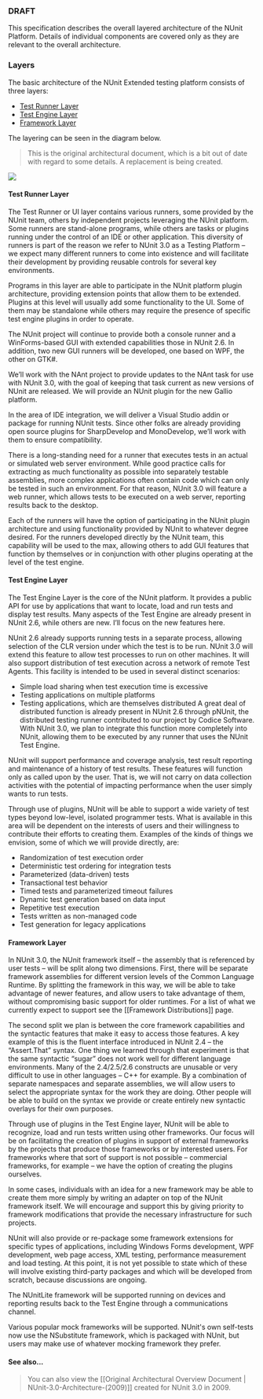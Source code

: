 ### DRAFT

This specification describes the overall layered architecture of the NUnit Platform. Details of individual components are covered only as they are relevant to the overall architecture.

### Layers

The basic architecture of the NUnit Extended testing platform consists of three layers: 

  * [Test Runner Layer](#test-runner-layer)
  * [Test Engine Layer](#test-engine-layer)
  * [Framework Layer](#framework-layer)

The layering can be seen in the diagram below.

> This is the original architectural document, which is a bit out of date with regard to some details. A replacement is being created.

![](~/images/nunit-xtp-2008.png)

#### Test Runner Layer

The Test Runner or UI layer contains various runners, some provided by the NUnit team, others by independent projects leveraging the NUnit platform. Some runners are stand-alone programs, while others are tasks or plugins running under the control of an IDE or other application. This diversity of runners is part of the reason we refer to NUnit 3.0 as a Testing Platform – we expect many different runners to come into existence and will facilitate their development by providing reusable controls for several key environments.

Programs in this layer are able to participate in the NUnit platform plugin architecture, providing extension points that allow them to be extended. Plugins at this level will usually add some functionality to the UI. Some of them may be standalone while others may require the presence of specific test engine plugins in order to operate.

The NUnit project will continue to provide both a console runner and a WinForms-based GUI with extended capabilities those in NUnit 2.6. In addition, two new GUI runners will be developed, one based on WPF, the other on GTK#.

We’ll work with the NAnt project to provide updates to the NAnt task for use with NUnit 3.0, with the goal of keeping that task current as new versions of NUnit are released. We will provide an NUnit plugin for the new Gallio platform.

In the area of IDE integration, we will deliver a Visual Studio addin or package for running NUnit tests. Since other folks are already providing open source plugins for SharpDevelop and MonoDevelop, we’ll work with them to ensure compatibility.

There is a long-standing need for a runner that executes tests in an actual or simulated web server environment. While good practice calls for extracting as much functionality as possible into separately testable assemblies, more complex applications often contain code which can only be tested in such an environment. For that reason, NUnit 3.0 will feature a web runner, which allows tests to be executed on a web server, reporting results back to the desktop.

Each of the runners will have the option of participating in the NUnit plugin architecture and using functionality provided by NUnit to whatever degree desired. For the runners developed directly by the NUnit team, this capability will be used to the max, allowing others to add GUI features that function by themselves or in conjunction with other plugins operating at the level of the test engine.

#### Test Engine Layer

The Test Engine Layer is the core of the NUnit platform. It provides a public API for use by applications that want to locate, load and run tests and display test results. Many aspects of the Test Engine are already present in NUnit 2.6, while others are new. I’ll focus on the new features here.

NUnit 2.6 already supports running tests in a separate process, allowing selection of the CLR version under which the test is to be run. NUnit 3.0 will extend this feature to allow test processes to run on other machines. It will also support distribution of test execution across a network of remote Test Agents. This facility is intended to be used in several distinct scenarios:
  * Simple load sharing when test execution time is excessive
  * Testing applications on multiple platforms 
  * Testing applications, which are themselves distributed
A great deal of distributed function is already present in NUnit 2.6 through pNUnit, the distributed testing runner contributed to our project by Codice Software. With NUnit 3.0, we plan to integrate this function more completely into NUnit, allowing them to be executed by any runner that uses the NUnit Test Engine.

NUnit will support performance and coverage analysis, test result reporting and maintenance of a history of test results. These features will function only as called upon by the user. That is, we will not carry on data collection activities with the potential of impacting performance when the user simply wants to run tests.

Through use of plugins, NUnit will be able to support a wide variety of test types beyond low-level, isolated programmer tests. What is available in this area will be dependent on the interests of users and their willingness to contribute their efforts to creating them. Examples of the kinds of things we envision, some of which we will provide directly, are:
  * Randomization of test execution order
  * Deterministic test ordering for integration tests
  * Parameterized (data-driven) tests
  * Transactional test behavior
  * Timed tests and parameterized timeout failures
  * Dynamic test generation based on data input
  * Repetitive test execution
  * Tests written as non-managed code
  * Test generation for legacy applications

#### Framework Layer

In NUnit 3.0, the NUnit framework itself – the assembly that is referenced by user tests – will be split along two dimensions. First, there will be separate framework assemblies for different version levels of the Common Language Runtime. By splitting the framework in this way, we will be able to take advantage of newer features, and allow users to take advantage of them, without compromising basic support for older runtimes. For a list of what we currently expect to support see the [[Framework Distributions]] page.

The second split we plan is between the core framework capabilities and the syntactic features that make it easy to access those features. A key example of this is the fluent interface introduced in NUnit 2.4 – the “Assert.That” syntax. One thing we learned through that experiment is that the same syntactic “sugar” does not work well for different language environments. Many of the 2.4/2.5/2.6 constructs are unusable or very difficult to use in other languages – C++ for example. By a combination of separate namespaces and separate assemblies, we will allow users to select the appropriate syntax for the work they are doing. Other people will be able to build on the syntax we provide or create entirely new syntactic overlays for their own purposes.

Through use of plugins in the Test Engine layer, NUnit will be able to recognize, load and run tests written using other frameworks. Our focus will be on facilitating the creation of plugins in support of external frameworks by the projects that produce those frameworks or by interested users. For frameworks where that sort of support is not possible – commercial frameworks, for example – we have the option of creating the plugins ourselves.

In some cases, individuals with an idea for a new framework may be able to create them more simply by writing an adapter on top of the NUnit framework itself. We will encourage and support this by giving priority to framework modifications that provide the necessary infrastructure for such projects. 

NUnit will also provide or re-package some framework extensions for specific types of applications, including Windows Forms development, WPF development, web page access, XML testing,  performance measurement and load testing. At this point, it is not yet possible to state which of these will involve existing third-party packages and which will be developed from scratch, because discussions are ongoing.

The NUnitLite framework will be supported running on devices and reporting results back to the Test Engine through a communications channel.

Various popular mock frameworks will be supported. NUnit's own self-tests now use the NSubstitute framework, which is packaged with NUnit, but users may make use of whatever mocking framework they prefer.

#### See also...
> You can also view the [[Original Architectural Overview Document | NUnit-3.0-Architecture-(2009)]] created for NUnit 3.0 in 2009.
